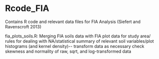 # Rcode_FIA
Contains R code and relevant data files for FIA Analysis (Siefert and Ravenscroft 2013)

fia_plots_soils.R: Merging FIA soils data with FIA plot data for study area/ rules for dealing with NA/statistical summary of relevant soil variables/plot histograms (and kernel density)-- transform data as necessary 
 check skewness and normality of raw, sqrt, and log-transformed data
 
 
  
